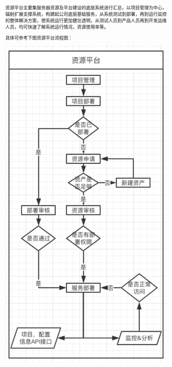 资源平台主要集服务器资源及平台建设的底层系统进行汇总，以项目管理为中心，辐射扩展支撑系统，构建起公司底层基础服务，从系统测试到部署，再到运行监控的整体解决方案，使系统运行更加健壮透明，从测试人员到产品人员再到开发运维人员，均可快速了解系统运行情况，资源使用率等。


具体可参考下图资源平台流程图：

![资源平台流程图](/assets/资源平台流程图.png "资源平台流程图")

